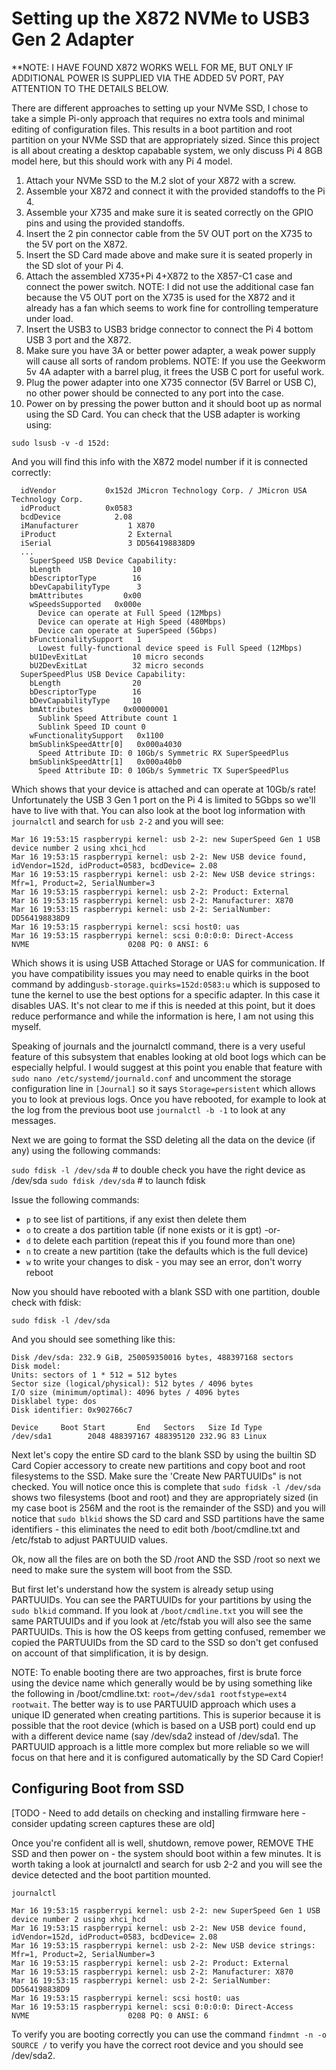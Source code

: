 Setting up the X872 NVMe to USB3 Gen 2 Adapter
===============================================

**NOTE: I HAVE FOUND X872 WORKS WELL FOR ME, BUT ONLY IF ADDITIONAL POWER IS SUPPLIED VIA THE ADDED 5V PORT, PAY ATTENTION TO THE DETAILS BELOW.

There are different approaches to setting up your NVMe SSD,  I chose to take a simple Pi-only approach that requires no extra tools and minimal editing of configuration files.  This results in a boot partition and root partition on your NVMe SSD that are appropriately sized.  Since this project is all about creating a desktop capabable system, we only discuss Pi 4 8GB model here, but this should work with any Pi 4 model.

1. Attach your NVMe SSD to the M.2 slot of your X872 with a screw.
1. Assemble your X872 and connect it with the provided standoffs to the Pi 4.
1. Assemble your X735 and make sure it is seated correctly on the GPIO pins and using the provided standoffs.
1. Insert the 2 pin connector cable from the 5V OUT port on the X735 to the 5V port on the X872.
1. Insert the SD Card made above and make sure it is seated properly in the SD slot of your Pi 4.
1. Attach the assembled X735+Pi 4+X872 to the X857-C1 case and connect the power switch. NOTE: I did not use the additional case fan because the V5 OUT port on the X735 is used for the X872 and it already has a fan which seems to work fine for controlling temperature under load. 
1. Insert the USB3 to USB3 bridge connector to connect the Pi 4 bottom USB 3 port and the X872. 
1. Make sure you have 3A or better power adapter, a weak power supply will cause all sorts of random problems.  NOTE: If you use the Geekworm 5v 4A adapter with a barrel plug, it frees the USB C port for useful work.
1. Plug the power adapter into one X735 connector (5V Barrel or USB C), no other power should be connected to any port into the case.
1. Power on by pressing the power button and it should boot up as normal using the SD Card.  You can check that the USB adapter is working using:

`sudo lsusb -v -d 152d:`

And you will find this info with the X872 model number if it is connected correctly:

```
  idVendor           0x152d JMicron Technology Corp. / JMicron USA Technology Corp.
  idProduct          0x0583
  bcdDevice            2.08
  iManufacturer           1 X870
  iProduct                2 External
  iSerial                 3 DD564198838D9
  ...
    SuperSpeed USB Device Capability:
    bLength                10
    bDescriptorType        16
    bDevCapabilityType      3
    bmAttributes         0x00
    wSpeedsSupported   0x000e
      Device can operate at Full Speed (12Mbps)
      Device can operate at High Speed (480Mbps)
      Device can operate at SuperSpeed (5Gbps)
    bFunctionalitySupport   1
      Lowest fully-functional device speed is Full Speed (12Mbps)
    bU1DevExitLat          10 micro seconds
    bU2DevExitLat          32 micro seconds
  SuperSpeedPlus USB Device Capability:
    bLength                20
    bDescriptorType        16
    bDevCapabilityType     10
    bmAttributes         0x00000001
      Sublink Speed Attribute count 1
      Sublink Speed ID count 0
    wFunctionalitySupport   0x1100
    bmSublinkSpeedAttr[0]   0x000a4030
      Speed Attribute ID: 0 10Gb/s Symmetric RX SuperSpeedPlus
    bmSublinkSpeedAttr[1]   0x000a40b0
      Speed Attribute ID: 0 10Gb/s Symmetric TX SuperSpeedPlus
```

Which shows that your device is attached and can operate at 10Gb/s rate!  Unfortunately the USB 3 Gen 1 port on the Pi 4 is limited to 5Gbps so we'll have to live with that.  You can also look at the boot log information with `journalctl` and search for `usb 2-2` and you will see:

```
Mar 16 19:53:15 raspberrypi kernel: usb 2-2: new SuperSpeed Gen 1 USB device number 2 using xhci_hcd
Mar 16 19:53:15 raspberrypi kernel: usb 2-2: New USB device found, idVendor=152d, idProduct=0583, bcdDevice= 2.08
Mar 16 19:53:15 raspberrypi kernel: usb 2-2: New USB device strings: Mfr=1, Product=2, SerialNumber=3
Mar 16 19:53:15 raspberrypi kernel: usb 2-2: Product: External
Mar 16 19:53:15 raspberrypi kernel: usb 2-2: Manufacturer: X870
Mar 16 19:53:15 raspberrypi kernel: usb 2-2: SerialNumber: DD564198838D9
Mar 16 19:53:15 raspberrypi kernel: scsi host0: uas
Mar 16 19:53:15 raspberrypi kernel: scsi 0:0:0:0: Direct-Access     NVME                      0208 PQ: 0 ANSI: 6
```

Which shows it is using USB Attached Storage or UAS for communication.  If you have compatibility issues you may need to enable quirks in the boot command by adding`usb-storage.quirks=152d:0583:u` which is supposed to tune the kernel to use the best options for a specific adapter.  In this case it disables UAS.  It's not clear to me if this is needed at this point, but it does reduce performance and while the information is here, I am not using this myself.

Speaking of journals and the journalctl command, there is a very useful feature of this subsystem that enables looking at old boot logs which can be especially helpful.  I would suggest at this point you enable that feature with `sudo nano /etc/systemd/journald.conf` and uncomment the storage configuration line in `[Journal]` so it says `Storage=persistent` which allows you to look at previous logs.  Once you have rebooted, for example to look at the log from the previous boot use `journalctl -b -1` to look at any messages.

Next we are going to format the SSD deleting all the data on the device (if any) using the following commands:

`sudo fdisk -l /dev/sda`    # to double check you have the right device as /dev/sda
`sudo fdisk /dev/sda`       # to launch fdisk

Issue the following commands:

- `p`  to see list of partitions, if any exist then delete them
- `o`  to create a dos partition table (if none exists or it is gpt) -or- 
- `d`  to delete each partition (repeat this if you found more than one)
- `n`  to create a new partition (take the defaults which is the full device)
- `w`  to write your changes to disk - you may see an error, don't worry reboot

Now you should have rebooted with a blank SSD with one partition, double check with fdisk:

`sudo fdisk -l /dev/sda`

And you should see something like this:

```
Disk /dev/sda: 232.9 GiB, 250059350016 bytes, 488397168 sectors
Disk model:                 
Units: sectors of 1 * 512 = 512 bytes
Sector size (logical/physical): 512 bytes / 4096 bytes
I/O size (minimum/optimal): 4096 bytes / 4096 bytes
Disklabel type: dos
Disk identifier: 0x902766c7

Device     Boot Start       End   Sectors   Size Id Type
/dev/sda1        2048 488397167 488395120 232.9G 83 Linux
```

Next let's copy the entire SD card to the blank SSD by using the builtin SD Card Copier accessory to create new partitions and copy boot and root filesystems to the SSD.  Make sure the 'Create New PARTUUIDs" is not checked.  You will notice once this is complete that `sudo fidsk -l /dev/sda` shows two filesystems (boot and root) and they are appropriately sized (in my case boot is 256M and the root is the remainder of the SSD) and you will notice that `sudo blkid` shows the SD card and SSD partitions have the same identifiers - this eliminates the need to edit both /boot/cmdline.txt and /etc/fstab to adjust PARTUUID values.

Ok, now all the files are on both the SD /root AND the SSD /root so next we need to make sure the system will boot from the SSD.

But first let's understand how the system is already setup using PARTUUIDs.  You can see the PARTUUIDs for your partitions by using the `sudo blkid` command.  If you look at `/boot/cmdline.txt` you will see the same PARTUUIDs and if you look at /etc/fstab you will also see the same PARTUUIDs.  This is how the OS keeps from getting confused, remember we copied the PARTUUIDs from the SD card to the SSD so don't get confused on account of that simplification, it is by design.

NOTE: To enable booting there are two approaches, first is brute force using the device name which generally would be by using something like the following in /boot/cmdline.txt: `root=/dev/sda1 rootfstype=ext4 rootwait`. The better way is to use PARTUUID approach which uses a unique ID generated when creating partitions.  This is superior because it is possible that the root device (which is based on a USB port) could end up with a different device name (say /dev/sda2 instead of /dev/sda1.  The PARTUUID approach is a little more complex but more reliable so we will focus on that here and it is configured automatically by the SD Card Copier!

Configuring Boot from SSD
-------------------------

[TODO - Need to add details on checking and installing firmware here - consider updating screen captures these are old]

Once you're confident all is well, shutdown,  remove power, REMOVE THE SSD and then power on - the system should boot within a few minutes. It is worth taking a look at journalctl and search for usb 2-2 and you will see the device detected and the boot partition mounted.

```
journalctl

Mar 16 19:53:15 raspberrypi kernel: usb 2-2: new SuperSpeed Gen 1 USB device number 2 using xhci_hcd
Mar 16 19:53:15 raspberrypi kernel: usb 2-2: New USB device found, idVendor=152d, idProduct=0583, bcdDevice= 2.08
Mar 16 19:53:15 raspberrypi kernel: usb 2-2: New USB device strings: Mfr=1, Product=2, SerialNumber=3
Mar 16 19:53:15 raspberrypi kernel: usb 2-2: Product: External
Mar 16 19:53:15 raspberrypi kernel: usb 2-2: Manufacturer: X870
Mar 16 19:53:15 raspberrypi kernel: usb 2-2: SerialNumber: DD564198838D9
Mar 16 19:53:15 raspberrypi kernel: scsi host0: uas
Mar 16 19:53:15 raspberrypi kernel: scsi 0:0:0:0: Direct-Access     NVME                      0208 PQ: 0 ANSI: 6
```

To verify you are booting correctly you can use the command `findmnt -n -o SOURCE /` to verify you have the correct root device and you should see /dev/sda2.
